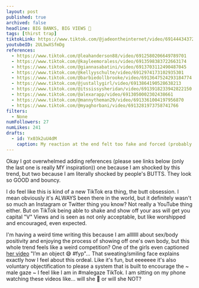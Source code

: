 ```yaml
---
layout: post
published: true
archived: false
headline: BIG BANKS, BIG VIEWS 🍑
tags: [thirst trap]
tiktokLink: https://www.tiktok.com/@jadeontheinternet/video/6914443437269929221
youtubeID: 2ULbwXSfmDg
references:
  - https://www.tiktok.com/@leahanderson88/video/6912580206649789701
  - https://www.tiktok.com/@kayleemoraless/video/6913598383722663174
  - https://www.tiktok.com/@giannasabatini/video/6913703112490487045
  - https://www.tiktok.com/@kellyyschulte/video/6912974173102935301
  - https://www.tiktok.com/@barbiedollbrooke/video/6913647524293184774
  - https://www.tiktok.com/@justallygirl/video/6913864190528638213
  - https://www.tiktok.com/@itssissysheridan/video/6913918233942822150
  - https://www.tiktok.com/@alexarapp/video/6913050002302438661
  - https://www.tiktok.com/@mannytheman29/video/6913361004197956870
  - https://www.tiktok.com/@myaghorbani/video/6913281973758741766
filters:
  - None
numFollowers: 27
numLikes: 241
drafts:
  - id: Yx03k2uU4dM
    caption: My reaction at the end felt too fake and forced (probably bc it was).
---
```


Okay I got overwhelmed adding references (please see links below (only the last one is really MY inspiration)) one because I am shocked by this trend, but two because I am literally shocked by people's BUTTS. They look so GOOD and bouncy.

I do feel like this is kind of a new TikTok era thing, the butt obsession. I mean obviously it's ALWAYS been there in the world, but it definitely wasn't so much an Instagram or Twitter thing you know? Not really a YouTube thing either. But on TikTok being able to shake and show off your ass will get you capital "V" Views and is seen as not only acceptable, but like worshipped and encouraged, even expected.

I'm having a weird time writing this because I am alllllll about sex/body positivity and enjoying the process of showing off one's own body, but this whole trend feels like a weird competition? One of the girls even captioned [her video](https://www.tiktok.com/@kellyyschulte/video/6912974173102935301) "I’m an object 😅 #fyp"... That sweating/smiling face explains exactly how I feel about this ordeal. Like it's fun, but eeeeeee it's also voluntary objectification to please a system that is built to encourage the ~ male gaze ~ I feel like I am in #malegaze TikTok. I am sitting on my phone watching these videos like... will she 🍑 or will she NOT?
